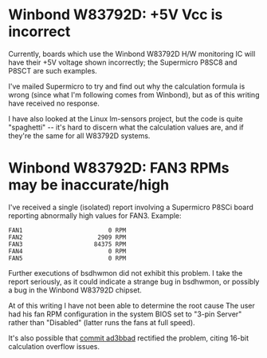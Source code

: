 # Winbond W83792D: +5V Vcc is incorrect

Currently, boards which use the Winbond W83792D H/W monitoring IC will
have their +5V voltage shown incorrectly; the Supermicro P8SC8 and
P8SCT are such examples.

I've mailed Supermicro to try and find out why the calculation formula
is wrong (since what I'm following comes from Winbond), but as of this
writing have received no response.

I have also looked at the Linux lm-sensors project, but the code is
quite "spaghetti" -- it's hard to discern what the calculation values
are, and if they're the same for all W83792D systems.

# Winbond W83792D: FAN3 RPMs may be inaccurate/high

I've received a single (isolated) report involving a Supermicro P8SCi
board reporting abnormally high values for FAN3.  Example:

```
FAN1                        0 RPM
FAN2                     2909 RPM
FAN3                    84375 RPM
FAN4                        0 RPM
FAN5                        0 RPM
```

Further executions of bsdhwmon did not exhibit this problem.  I take 
the report seriously, as it could indicate a strange bug in bsdhwmon,
or possibly a bug in the Winbond W83792D chipset.

At of this writing I have not been able to determine the root cause
The user had his fan RPM configuration in the system BIOS set to "3-pin
Server" rather than "Disabled" (latter runs the fans at full speed).

It's also possible that
[commit ad3bbad](https://github.com/koitsu/bsdhwmon/commit/ad3bbad9980297392773a5bd3e848772b6e85e0d)
rectified the problem, citing 16-bit calculation overflow issues.

